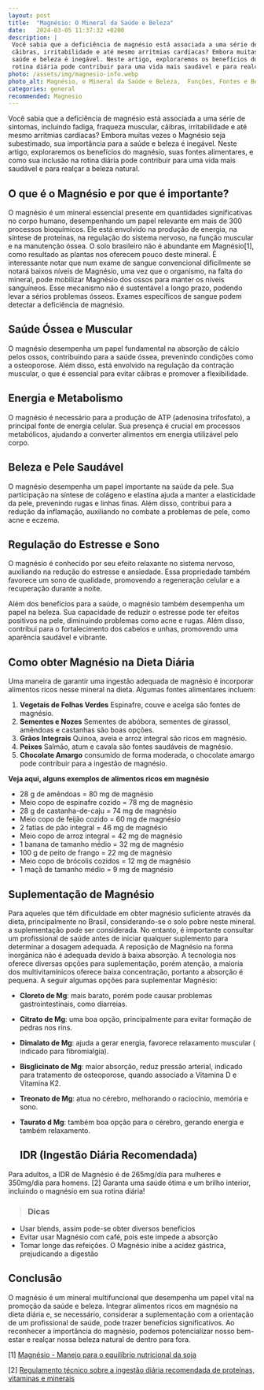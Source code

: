 ```yaml
---
layout: post
title:  "Magnésio: O Mineral da Saúde e Beleza"
date:   2024-03-05 11:37:32 +0200
description: |
 Você sabia que a deficiência de magnésio está associada a uma série de sintomas, incluindo fadiga, fraqueza muscular, 
 cãibras, irritabilidade e até mesmo arritmias cardíacas? Embora muitas vezes o Magnésio seja subestimado, sua importância para a 
 saúde e beleza é inegável. Neste artigo, exploraremos os benefícios do magnésio, suas fontes alimentares, e como sua inclusão na 
 rotina diária pode contribuir para uma vida mais saudável e para realçar a beleza natural.
photo: /assets/img/magnesio-info.webp
photo_alt: Magnésio, o Mineral da Saúde e Beleza,  Funções, Fontes e Benefícios
categories: general 
recommended: Magnesio
---
```


Você sabia que a deficiência de magnésio está associada a uma série de sintomas, incluindo fadiga, fraqueza muscular, cãibras, 
irritabilidade e até mesmo arritmias cardíacas? Embora muitas vezes o Magnésio seja subestimado, sua importância para a saúde 
e beleza é inegável. Neste artigo, exploraremos os benefícios do magnésio, suas fontes alimentares, e como sua inclusão na 
rotina diária pode contribuir 
para uma vida mais saudável e para realçar a beleza natural.

## O que é o Magnésio e por que é importante?
O magnésio é um mineral essencial presente em quantidades significativas no corpo humano, desempenhando um papel 
relevante em mais de 300 processos bioquímicos. Ele está envolvido na produção de energia, na síntese de 
proteínas, na regulação do sistema nervoso, na função muscular e na manutenção óssea.
O solo brasileiro não é abundante em Magnésio[1], como resultado as plantas nos oferecem pouco deste mineral. 
É interessante notar que num exame de sangue convencional dificilmente se notará baixos níveis de Magnésio, 
uma vez que o organismo, na falta do mineral, pode mobilizar Magnésio dos ossos para manter os níveis sanguíneos. 
Esse mecanismo não é sustentável a longo prazo, podendo levar a sérios problemas ósseos. 
Exames específicos de sangue podem detectar a deficiência de magnésio.

## Saúde Óssea e Muscular
O magnésio desempenha um papel fundamental na absorção de cálcio pelos ossos, contribuindo para a saúde óssea, 
prevenindo condições como a osteoporose. Além disso, está envolvido na regulação da contração muscular, 
o que é essencial para evitar cãibras e promover a flexibilidade.

## Energia e Metabolismo
O magnésio é necessário para a produção de ATP (adenosina trifosfato), a principal fonte de energia celular. 
Sua presença é crucial em processos metabólicos, ajudando a converter alimentos em energia utilizável pelo corpo.

## Beleza e Pele Saudável
O magnésio desempenha um papel importante na saúde da pele. Sua participação na síntese de colágeno e 
elastina ajuda a manter a elasticidade da pele, prevenindo rugas e linhas finas. 
Além disso, contribui para a redução da inflamação, auxiliando no combate a problemas de pele, como acne e eczema.

## Regulação do Estresse e Sono
O magnésio é conhecido por seu efeito relaxante no sistema nervoso, auxiliando na redução do estresse e ansiedade.
Essa propriedade também favorece um sono de qualidade, promovendo a regeneração celular e a recuperação durante a 
noite.

Além dos benefícios para a saúde, o magnésio também desempenha um papel na beleza. Sua capacidade de reduzir 
o estresse pode ter efeitos positivos na pele, diminuindo problemas como acne e rugas. 
Além disso, contribui para o fortalecimento dos cabelos e unhas, promovendo uma aparência saudável e vibrante.

## Como obter Magnésio na Dieta Diária
Uma maneira de garantir uma ingestão adequada de magnésio é incorporar alimentos ricos nesse mineral na dieta. 
Algumas fontes alimentares incluem:
1. **Vegetais de Folhas Verdes** Espinafre, couve e acelga são fontes de magnésio.
2. **Sementes e Nozes** Sementes de abóbora, sementes de girassol, amêndoas e castanhas são boas opções.
3. **Grãos Integrais** Quinoa, aveia e arroz integral são ricos em magnésio.
4. **Peixes** Salmão, atum e cavala são fontes saudáveis de magnésio.
5. **Chocolate Amargo** consumido de forma moderada, o chocolate amargo pode contribuir para a ingestão
de magnésio.

**Veja aqui, alguns exemplos de alimentos ricos em magnésio**
-	28 g de amêndoas = 80 mg de magnésio
-	Meio copo de espinafre cozido = 78 mg de magnésio
-	28 g de castanha-de-caju = 74 mg de magnésio
-	Meio copo de feijão cozido = 60 mg de magnésio
-	2 fatias de pão integral = 46 mg de magnésio
-	Meio copo de arroz integral = 42 mg de magnésio
-	1 banana de tamanho médio = 32 mg de magnésio
-	100 g de peito de frango = 22 mg de magnésio
-	Meio copo de brócolis cozidos = 12 mg de magnésio
-	1 maçã de tamanho médio = 9 mg de magnésio


## Suplementação de Magnésio
Para aqueles que têm dificuldade em obter magnésio suficiente através da dieta, principalmente no Brasil, 
considerando-se o solo pobre neste mineral. a suplementação pode ser considerada. No entanto, é importante 
consultar um profissional de saúde antes de iniciar qualquer suplemento para determinar a dosagem adequada.
A reposição de Magnésio na forma inorgânica não é adequada devido à baixa absorção. A tecnologia nos oferece 
diversas opções para suplementação, porém atenção, a maioria dos multivitamínicos oferece baixa concentração, 
portanto a absorção é pequena. 
A seguir algumas opções para suplementar Magnésio:

- **Cloreto de Mg**: mais barato, porém pode causar problemas gastrointestinais, como diarreias.
- **Citrato de Mg**: uma boa opção, principalmente para evitar formação de pedras nos rins.
- **Dimalato de Mg**: ajuda a gerar energia, favorece relaxamento muscular ( indicado para fibromialgia).
- **Bisglicinato de Mg**: maior absorção, reduz pressão arterial, indicado para tratamento de osteoporose, quando associado a Vitamina D e Vitamina K2.
- **Treonato de Mg**: atua no cérebro, melhorando o raciocínio, memória e sono.
- **Taurato d Mg**: também boa opção para o cérebro, gerando energia e também relaxamento.

  ## IDR (Ingestão Diária Recomendada)
Para adultos, a IDR  de Magnésio é de 265mg/dia para mulheres e 350mg/dia para homens. [2]
Garanta uma saúde ótima e um brilho interior, incluindo o magnésio em sua rotina diária!


> ### <span class="ion-android-bulb"></span> Dicas
- Usar blends, assim pode-se obter diversos benefícios
- Evitar usar Magnésio com café, pois este impede a absorção
- Tomar longe das refeições. O Magnésio inibe a acidez gástrica, prejudicando a digestão

## Conclusão
O magnésio é um mineral multifuncional que desempenha um papel vital na promoção da saúde e beleza. 
Integrar alimentos ricos em magnésio na dieta diária e, se necessário, considerar a suplementação 
com a orientação de um profissional de saúde, pode trazer benefícios significativos. 
Ao reconhecer a importância do magnésio, podemos potencializar nosso bem-estar e realçar 
nossa beleza natural de dentro para fora.



[1] [Magnésio - Manejo para o equilíbrio nutricional da soja](https://ainfo.cnptia.embrapa.br/digital/bitstream/item/224430/1/DOCUMENTO-430-online.pdf)

[2] [Regulamento técnico sobre a ingestão diária recomendada de proteínas, vitaminas e minerais](https://bvsms.saude.gov.br/bvs/saudelegis/anvisa/2005/rdc0269_22_09_2005.html)

